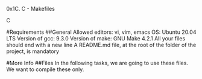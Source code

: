 0x1C. C - Makefiles

C

#Requirements
##General
Allowed editors: vi, vim, emacs
OS: Ubuntu 20.04 LTS
Version of gcc: 9.3.0
Version of make: GNU Make 4.2.1
All your files should end with a new line
A README.md file, at the root of the folder of the project, is mandatory

#More Info
##Files
In the following tasks, we are going to use these files. We want to compile these only.
